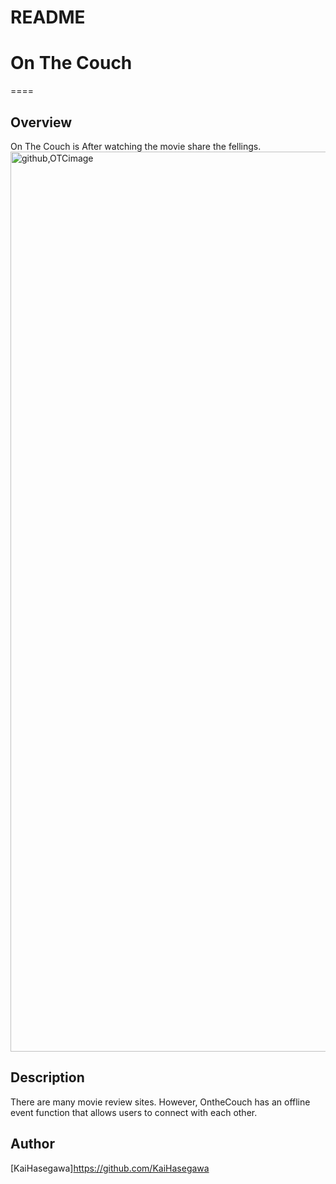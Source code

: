 # README

# On The Couch
====

## Overview
 On The Couch is After watching the movie share the fellings.
<img width="1440" alt="github,OTCimage" src="https://user-images.githubusercontent.com/53547705/68286402-649fb680-00c4-11ea-8733-101970efbaf2.png">

## Description
There are many movie review sites. 
However, OntheCouch has an offline event function that allows users to connect with each other.


## Author
[KaiHasegawa]https://github.com/KaiHasegawa